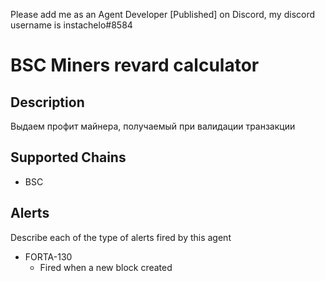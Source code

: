 Please add me as an Agent Developer [Published] on Discord, my discord username is instachelo#8584

# BSC Miners revard calculator

## Description
Выдаем профит майнера, получаемый при валидации транзакции
## Supported Chains

- BSC

## Alerts

Describe each of the type of alerts fired by this agent

- FORTA-130
  - Fired when a new block created
